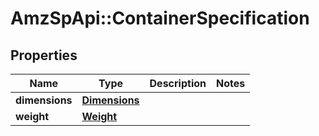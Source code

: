# AmzSpApi::ContainerSpecification

## Properties
Name | Type | Description | Notes
------------ | ------------- | ------------- | -------------
**dimensions** | [**Dimensions**](Dimensions.md) |  | 
**weight** | [**Weight**](Weight.md) |  | 

